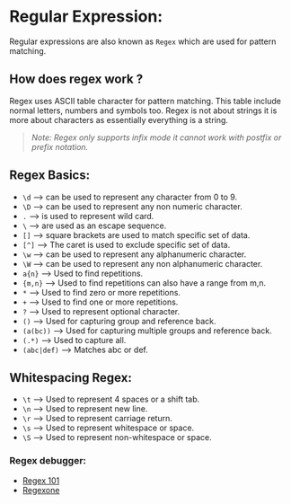 # Regular Expression:

Regular expressions are also known as `Regex` which are used for pattern matching.

## How does regex work ?

Regex uses ASCII table character for pattern matching. This table include normal letters, numbers and symbols too. Regex is not about strings it is more about characters as essentially everything is a string.

> *Note:* _Regex only supports infix mode it cannot work with postfix or prefix notation._

## Regex Basics:

* `\d`         --> can be used to represent any character from 0 to 9.
* `\D`         --> can be used to represent any non numeric character.
* `.`          --> is used to represent wild card.
* `\`          --> are used as an escape sequence.
* `[]`         --> square brackets are used to match specific set of data.
* `[^]`        --> The caret is used to exclude specific set of data.
* `\w`         --> can be used to represent any alphanumeric character.
* `\W`         --> can be used to represent any non alphanumeric character.
* `a{n}`       --> Used to find repetitions.
* `{m,n}`      --> Used to find repetitions can also have a range from m,n.
* `*`          --> Used to find zero or more repetitions.
* `+`          --> Used to find one or more repetitions.
* `?`          --> Used to represent optional character.
* `()`         --> Used for capturing group and reference back.
* `(a(bc))`    --> Used for capturing multiple groups and reference back.
* `(.*)`       --> Used to capture all.
* `(abc|def)`  --> Matches abc or def.


## Whitespacing Regex:

* `\t`      --> Used to represent 4 spaces or a shift tab.
* `\n`      --> Used to represent new line.
* `\r`      --> Used to represent carriage return.
* `\s`      --> Used to represent whitespace or space.
* `\S`      --> Used to represent non-whitespace or space.


### Regex debugger:

- [Regex 101](https://regex101.com)
- [Regexone](https://regexone.com)
